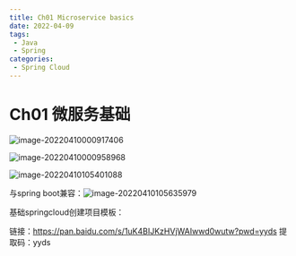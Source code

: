 ```yaml
---
title: Ch01 Microservice basics
date: 2022-04-09
tags:
 - Java
 - Spring
categories:
 - Spring Cloud
---
```


# Ch01 微服务基础

![image-20220410000917406](https://markdown-1301334775.cos.eu-frankfurt.myqcloud.com/markdown/image-20220410000917406.png)

![image-20220410000958968](https://markdown-1301334775.cos.eu-frankfurt.myqcloud.com/markdown/image-20220410000958968.png)

![image-20220410105401088](https://markdown-1301334775.cos.eu-frankfurt.myqcloud.com/markdown/image-20220410105401088.png)



与spring boot兼容：![image-20220410105635979](https://markdown-1301334775.cos.eu-frankfurt.myqcloud.com/markdown/image-20220410105635979.png)



基础springcloud创建项目模板：

链接：https://pan.baidu.com/s/1uK4BIJKzHVjWAIwwd0wutw?pwd=yyds 
提取码：yyds 